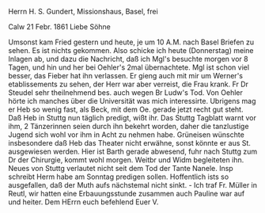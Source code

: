 Herrn H. S. Gundert, Missionshaus, Basel, frei

 Calw 21 Febr. 1861
Liebe Söhne

Umsonst kam Fried gestern und heute, je um 10 A.M. nach Basel Briefen zu sehen. Es ist nichts gekommen. Also schicke ich heute (Donnerstag) meine Inlagen ab, und dazu die Nachricht, daß ich Mgl's besuchte morgen vor 8 Tagen, und hin und her bei Oehler's 2mal übernachtete. Mgl ist schon viel besser, das Fieber hat ihn verlassen. Er gieng auch mit mir um Werner's etablissements zu sehen, der Herr war aber verreist, die Frau krank. Fr Dr Steudel sehr theilnehmend bes. auch wegen Br Ludw's Tod. Von Oehler hörte ich manches über die Universität was mich interessirte. Ubrigens mag er Heb so wenig fast, als Beck, mit dem Oe. gerade jetzt recht gut steht. Daß Heb in Stuttg nun täglich predigt, wißt ihr. Das Stuttg Tagblatt warnt vor ihm, 2 Tänzerinnen seien durch ihn bekehrt worden, daher die tanzlustige Jugend sich wohl vor ihm in Acht zu nehmen habe. Grüneisen wünschte insbesondere daß Heb das Theater nicht erwähne, sonst könnte er aus St. ausgewiesen werden. Hier ist Barth gerade abwesend, fuhr nach Stuttg zum Dr der Chirurgie, kommt wohl morgen. Weitbr und Widm begleiteten ihn. Neues von Stuttg verlautet nicht seit dem Tod der Tante Nanele. Insp schreibt Herm habe am Sonntag predigen sollen. Hoffentlich ists so ausgefallen, daß der Muth aufs nächstemal nicht sinkt. - Ich traf Fr. Müller in Reutl, wir hatten eine Erbauungsstunde zusammen auch Pauline war auf und heiter. Dem HErrn euch befehlend
 Euer V.
